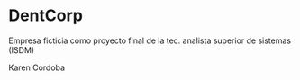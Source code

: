 # DentCorp
Empresa ficticia como proyecto final de la tec. analista superior de sistemas (ISDM)

Karen Cordoba